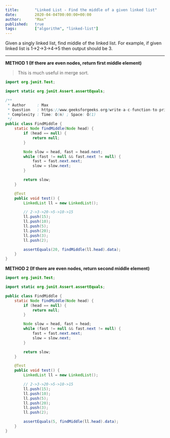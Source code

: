 ```yaml
---
title:       "Linked List - Find the middle of a given linked list"
date:        2020-04-04T00:00:00+00:00
author:      "Max"
published:   true
tags:        ["algorithm", "linked-list"]
---
```


Given a singly linked list, find middle of the linked list. For example, if given linked list is 1->2->3->4->5 then output should be 3.

---

**METHOD 1 (If there are even nodes, return first middle element)**

> This is much useful in merge sort.

```java
import org.junit.Test;

import static org.junit.Assert.assertEquals;

/**
 * Author     : Max
 * Question   : https://www.geeksforgeeks.org/write-a-c-function-to-print-the-middle-of-the-linked-list
 * Complexity : Time: O(n) ; Space: O(1)
 */
public class FindMiddle {
    static Node findMiddle(Node head) {
        if (head == null) {
            return null;
        }

        Node slow = head, fast = head.next;
        while (fast != null && fast.next != null) {
            fast = fast.next.next;
            slow = slow.next;
        }

        return slow;
    }

    @Test
    public void test() {
        LinkedList ll = new LinkedList();

        // 2->3->20->5->10->15
        ll.push(15);
        ll.push(10);
        ll.push(5);
        ll.push(20);
        ll.push(3);
        ll.push(2);

        assertEquals(20, findMiddle(ll.head).data);
    }
}

```


**METHOD 2 (If there are even nodes, return second middle element)**

```java
import org.junit.Test;

import static org.junit.Assert.assertEquals;

public class FindMiddle {
    static Node findMiddle(Node head) {
        if (head == null) {
            return null;
        }

        Node slow = head, fast = head;
        while (fast != null && fast.next != null) {
            fast = fast.next.next;
            slow = slow.next;
        }

        return slow;
    }

    @Test
    public void test() {
        LinkedList ll = new LinkedList();

        // 2->3->20->5->10->15
        ll.push(15);
        ll.push(10);
        ll.push(5);
        ll.push(20);
        ll.push(3);
        ll.push(2);

        assertEquals(5, findMiddle(ll.head).data);
    }
}

```
